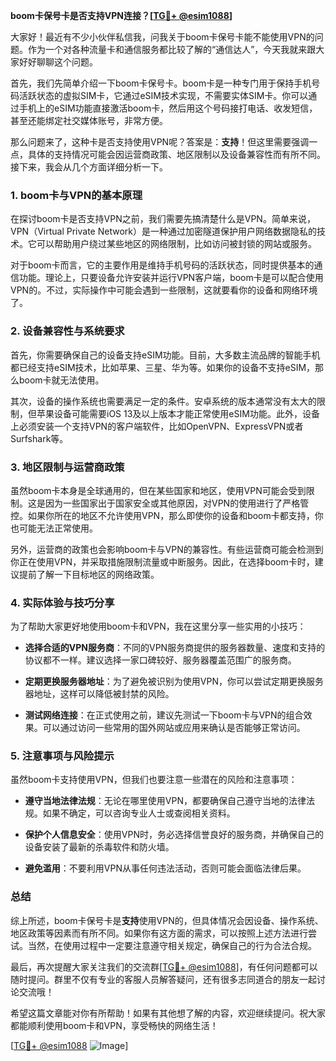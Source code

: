 **boom卡保号卡是否支持VPN连接？[[TG💪+ @esim1088](https://t.me/s/esim1088)]**

大家好！最近有不少小伙伴私信我，问我关于boom卡保号卡能不能使用VPN的问题。作为一个对各种流量卡和通信服务都比较了解的“通信达人”，今天我就来跟大家好好聊聊这个问题。

首先，我们先简单介绍一下boom卡保号卡。boom卡是一种专门用于保持手机号码活跃状态的虚拟SIM卡，它通过eSIM技术实现，不需要实体SIM卡。你可以通过手机上的eSIM功能直接激活boom卡，然后用这个号码接打电话、收发短信，甚至还能绑定社交媒体账号，非常方便。

那么问题来了，这种卡是否支持使用VPN呢？答案是：**支持**！但这里需要强调一点，具体的支持情况可能会因运营商政策、地区限制以及设备兼容性而有所不同。接下来，我会从几个方面详细分析一下。

### **1. boom卡与VPN的基本原理**

在探讨boom卡是否支持VPN之前，我们需要先搞清楚什么是VPN。简单来说，VPN（Virtual Private Network）是一种通过加密隧道保护用户网络数据隐私的技术。它可以帮助用户绕过某些地区的网络限制，比如访问被封锁的网站或服务。

对于boom卡而言，它的主要作用是维持手机号码的活跃状态，同时提供基本的通信功能。理论上，只要设备允许安装并运行VPN客户端，boom卡是可以配合使用VPN的。不过，实际操作中可能会遇到一些限制，这就要看你的设备和网络环境了。

### **2. 设备兼容性与系统要求**

首先，你需要确保自己的设备支持eSIM功能。目前，大多数主流品牌的智能手机都已经支持eSIM技术，比如苹果、三星、华为等。如果你的设备不支持eSIM，那么boom卡就无法使用。

其次，设备的操作系统也需要满足一定的条件。安卓系统的版本通常没有太大的限制，但苹果设备可能需要iOS 13及以上版本才能正常使用eSIM功能。此外，设备上必须安装一个支持VPN的客户端软件，比如OpenVPN、ExpressVPN或者Surfshark等。

### **3. 地区限制与运营商政策**

虽然boom卡本身是全球通用的，但在某些国家和地区，使用VPN可能会受到限制。这是因为一些国家出于国家安全或其他原因，对VPN的使用进行了严格管控。如果你所在的地区不允许使用VPN，那么即使你的设备和boom卡都支持，你也可能无法正常使用。

另外，运营商的政策也会影响boom卡与VPN的兼容性。有些运营商可能会检测到你正在使用VPN，并采取措施限制流量或中断服务。因此，在选择boom卡时，建议提前了解一下目标地区的网络政策。

### **4. 实际体验与技巧分享**

为了帮助大家更好地使用boom卡和VPN，我在这里分享一些实用的小技巧：

- **选择合适的VPN服务商**：不同的VPN服务商提供的服务器数量、速度和支持的协议都不一样。建议选择一家口碑较好、服务器覆盖范围广的服务商。
  
- **定期更换服务器地址**：为了避免被识别为使用VPN，你可以尝试定期更换服务器地址，这样可以降低被封禁的风险。

- **测试网络连接**：在正式使用之前，建议先测试一下boom卡与VPN的组合效果。可以通过访问一些常用的国外网站或应用来确认是否能够正常访问。

### **5. 注意事项与风险提示**

虽然boom卡支持使用VPN，但我们也要注意一些潜在的风险和注意事项：

- **遵守当地法律法规**：无论在哪里使用VPN，都要确保自己遵守当地的法律法规。如果不确定，可以咨询专业人士或查阅相关资料。

- **保护个人信息安全**：使用VPN时，务必选择信誉良好的服务商，并确保自己的设备安装了最新的杀毒软件和防火墙。

- **避免滥用**：不要利用VPN从事任何违法活动，否则可能会面临法律后果。

### **总结**

综上所述，boom卡保号卡是**支持**使用VPN的，但具体情况会因设备、操作系统、地区政策等因素而有所不同。如果你有这方面的需求，可以按照上述方法进行尝试。当然，在使用过程中一定要注意遵守相关规定，确保自己的行为合法合规。

最后，再次提醒大家关注我们的交流群[[TG💪+ @esim1088](https://t.me/s/esim1088)]，有任何问题都可以随时提问。群里不仅有专业的客服人员解答疑问，还有很多志同道合的朋友一起讨论交流哦！

希望这篇文章能对你有所帮助！如果有其他想了解的内容，欢迎继续提问。祝大家都能顺利使用boom卡和VPN，享受畅快的网络生活！

[[TG💪+ @esim1088](https://t.me/s/esim1088) ![Image](https://i.postimg.cc/4NQfJmqS/Snipaste-2025-05-13-00-14-12.png)]